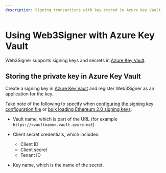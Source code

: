 ```yaml
---
description: Signing transactions with key stored in Azure Key Vault
---
```


# Using Web3Signer with Azure Key Vault

Web3Signer supports signing keys and secrets in [Azure Key Vault](https://azure.microsoft.com/en-au/services/key-vault/).

## Storing the private key in Azure Key Vault

Create a signing key in [Azure Key Vault](https://docs.microsoft.com/en-us/azure/key-vault/)
and register Web3Signer as an application for the key.

Take note of the following to specify when [configuring the signing key configuration file] or [bulk
loading Ethereum 2.0 signing keys]:

* Vault name, which is part of the URL (for example `https://<vaultname>.vault.azure.net`)
* Client secret credentials, which includes:

    * Client ID
    * Client secret
    * Tenant ID

* Key name, which is the name of the secret.

<!-- links -->
[configuring the signing key configuration file]: ../Use-Signing-Keys.md#using-key-configuration-files
[bulk loading Ethereum 2.0 signing keys]: ../Use-Signing-Keys.md#bulk-loading-ethereum-20-keys

